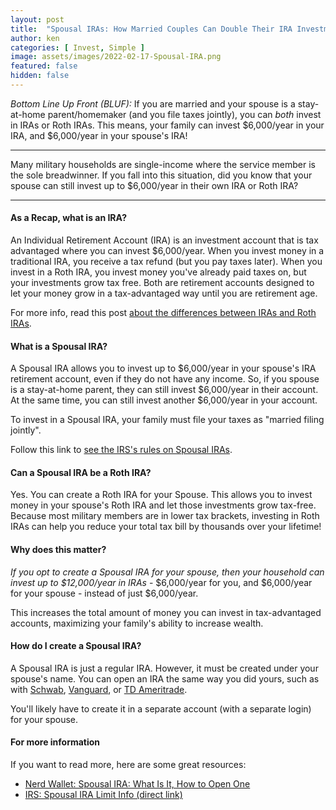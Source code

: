 ```yaml
---
layout: post
title:  "Spousal IRAs: How Married Couples Can Double Their IRA Investments"
author: ken
categories: [ Invest, Simple ]
image: assets/images/2022-02-17-Spousal-IRA.png
featured: false
hidden: false
---
```


*Bottom Line Up Front (BLUF):* If you are married and your spouse is a stay-at-home parent/homemaker (and you file taxes jointly), you can _both_ invest in IRAs or Roth IRAs.  This means, your family can invest $6,000/year in your IRA, and $6,000/year in your spouse's IRA!  

-------

Many military households are single-income where the service member is the sole breadwinner.  If you fall into this situation, did you know that your spouse can still invest up to $6,000/year in their own IRA or Roth IRA?

-------

#### As a Recap, what is an IRA?

An Individual Retirement Account (IRA) is an investment account that is tax advantaged where you can invest $6,000/year.  When you invest money in a traditional IRA, you receive a tax refund (but you pay taxes later).  When you invest in a Roth IRA, you invest money you've already paid taxes on, but your investments grow tax free.  Both are retirement accounts designed to let your money grow in a tax-advantaged way until you are retirement age.

For more info, read this post [about the differences between IRAs and Roth IRAs](https://www.militaryinvestor.org/IRA-vs-Roth-IRA/).


#### What is a Spousal IRA?

A Spousal IRA allows you to invest up to $6,000/year in your spouse's IRA retirement account, even if they do not have any income.  So, if you spouse is a stay-at-home parent, they can still invest $6,000/year in their account.  At the same time, you can still invest another $6,000/year in your account.  

To invest in a Spousal IRA, your family must file your taxes as "married filing jointly".

Follow this link to [see the IRS's rules on Spousal IRAs](https://www.irs.gov/publications/p590a#en_US_2021_publink1000230412).

#### Can a Spousal IRA be a Roth IRA?

Yes.  You can create a Roth IRA for your Spouse.  This allows you to invest money in your spouse's Roth IRA and let those investments grow tax-free.  Because most military members are in lower tax brackets, investing in Roth IRAs can help you reduce your total tax bill by thousands over your lifetime!

#### Why does this matter?

*If you opt to create a Spousal IRA for your spouse, then your household can invest up to $12,000/year in IRAs* - $6,000/year for you, and $6,000/year for your spouse - instead of just $6,000/year.  

This increases the total amount of money you can invest in tax-advantaged accounts, maximizing your family's ability to increase wealth.  

#### How do I create a Spousal IRA?

A Spousal IRA is just a regular IRA.  However, it must be created under your spouse's name.  You can open an IRA the same way you did yours, such as with [Schwab](https://www.schwab.com/), [Vanguard](https://investor.vanguard.com/home), or [TD Ameritrade](https://www.tdameritrade.com/).

You'll likely have to create it in a separate account (with a separate login) for your spouse.  

#### For more information

If you want to read more, here are some great resources:

- [Nerd Wallet: Spousal IRA: What Is It, How to Open One](https://www.nerdwallet.com/article/investing/spousal-ira-what-it-is-and-why-you-should-open-one)
- [IRS: Spousal IRA Limit Info (direct link)](https://www.irs.gov/publications/p590a#en_US_2021_publink1000230412)
